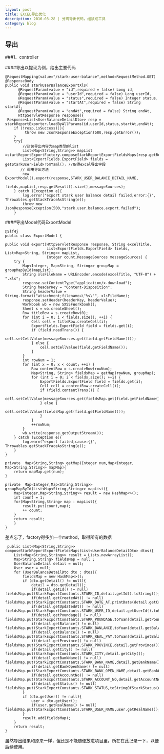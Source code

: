 ```yaml
---
layout: post
title: EXCEL导出优化
description: 2016-03-28 | 分离导出代码，组装成工具
category: blog
---
```


## 导出

###1、controller

####导出以提现为例，给出主要代码

	@RequestMapping(value="/stark-user-balance",method=RequestMethod.GET)
    @ResponseBody
    public void starkUserBalanceExportXls(
          @RequestParam(value = "id",required = false) Long id,
          @RequestParam(value = "userId",required = false) Long userId,
          @RequestParam(value = "status",required = false) Integer status,
          @RequestParam(value = "startAt",required = false) String startAt,
          @RequestParam(value = "endAt",required = false) String endAt,
          HttpServletResponse response){
     Response<List<UserBalanceDetailDto>> resp = starkReportExporter.loadByAllParams(id,userId,status,startAt,endAt);
        if (!resp.isSuccess()){
             throw new JsonResponseException(500,resp.getError());
        }
        try{
	        //封装导出内容为map类型的list
            List<Map<String,String>> mapList =startReportExportFactory.composeStarkReportExportFieldsMaps(resp.getResult());
            List<ExportFields.ExportField> fields = getStarkUserFieldFromYaml(); //取得excel导出字段
           // 调用导出方法
            new ExportModel().export(response,STARK_USER_BALANCE_DETAIL_NAME,
                    fields,mapList,resp.getResult().size(),messageSources);
        } catch (Exception e){
            log.error("export stark user balance detail failed,error:{}", Throwables.getStackTraceAsString(e));
            throw new JsonResponseException(500,"stark.user.balance.export.failed");
        }


####导出Model代码ExportModel

	@Slf4j
	public class ExportModel {

    public void export(HttpServletResponse response, String excelTitle,
                       List<ExportFields.ExportField> fields, List<Map<String, String>> mapList,
                       Integer count,MessageSources messageSources) {
        try {
            Map<Integer, Map<String, String>> groupMap = groupMapById(mapList);
            String xlsFileName = URLEncoder.encode(excelTitle, "UTF-8") + ".xls";
            response.setContentType("application/x-download");
            String headerKey = "Content-Disposition";
            String headerValue = String.format("attachment;filename=\"%s\"", xlsFileName);
            response.setHeader(headerKey, headerValue);
            Workbook wb = new SXSSFWorkbook();
            Sheet s = wb.createSheet();
            Row titleRow = s.createRow(0);
            for (int i = 0; i < fields.size(); ++i) {
                Cell cell = titleRow.createCell(i);
                ExportFields.ExportField field = fields.get(i);
                if (field.needTrans()) {
                    cell.setCellValue(messageSources.get(field.getFieldName()));
                } else {
                    cell.setCellValue(field.getFieldName());
                }
            }
            int rowNum = 1;
            for (int x = 0; x < count; ++x) {
                Row contentRow = s.createRow(rowNum);
                Map<String, String> fieldsMap = getMap(rowNum, groupMap);
                for (int i = 0; i < fields.size(); ++i) {
                    ExportFields.ExportField field = fields.get(i);
                    Cell cell = contentRow.createCell(i);
                    if (field.contentTrans()) {
                        cell.setCellValue(messageSources.get(fieldsMap.get(field.getFieldName())));
                    } else {
                        cell.setCellValue(fieldsMap.get(field.getFieldName()));
                    }
                }
                ++rowNum;
            }
            wb.write(response.getOutputStream());
        } catch (Exception e){
            log.warn("export failed,cause:{}", Throwables.getStackTraceAsString(e));
        }
    }

    private  Map<String,String> getMap(Integer num,Map<Integer, Map<String,String>> mapMap){
        return mapMap.get(num);
    }

    private  Map<Integer,Map<String,String>> groupMapById(List<Map<String,String>> mapList){
        Map<Integer,Map<String,String>> result = new HashMap<>();
        int count = 1;
        for(Map<String,String> map : mapList){
            result.put(count,map);
            ++ count;
        }
        return result;
	    }
	}



差点忘了，factory得多加一个method，取得所有的数据

	 public List<Map<String,String>> composeStarkReportExportFieldsMaps(List<UserBalanceDetailDto> dtos){
        List<Map<String,String>> result = Lists.newArrayList();
        Map<String,String> fieldsMap = null ;
        UserBalanceDetail detail = null;
        User user = null;
        for (UserBalanceDetailDto dto : dtos){
            fieldsMap = new HashMap<>();
            if (dto.getDetail() != null){
                detail = dto.getDetail();
                if(detail.getId() != null) fieldsMap.put(StarkExportConstants.STARK_ID,detail.getId().toString());
                if(detail.getCreatedAt() != null) fieldsMap.put(StarkExportConstants.STARK_DATE_AT,printDate(detail.getCreatedAt()));
                if(detail.getUpdatedAt() != null) fieldsMap.put(StarkExportConstants.STARK_USER_ID,detail.getUserId().toString());
                if(detail.getPoundage() != null) fieldsMap.put(StarkExportConstants.STARK_POUNDAGE,toYuan(detail.getPoundage()).toString());
                if(detail.getBalance() != null) fieldsMap.put(StarkExportConstants.STARK_BANLANCE,toYuan(detail.getBalance()).toString());
                if(detail.getBalance() != null) fieldsMap.put(StarkExportConstants.STARK_REAL_PAY,toYuan(detail.getBalance()).toString());
                if(detail.getProvince() != null) fieldsMap.put(StarkExportConstants.STARK_PROVINCE,detail.getProvince());
                if(detail.getCity() != null) fieldsMap.put(StarkExportConstants.STARK_CITY,detail.getCity());
                if(detail.getBankName() != null) fieldsMap.put(StarkExportConstants.STARK_BANK_NAME,detail.getBankName());
                if(detail.getBankOpenName() != null) fieldsMap.put(StarkExportConstants.STARK_BANK_OPEN_NAME,detail.getBankOpenName());
                if(detail.getAccountNo() != null) fieldsMap.put(StarkExportConstants.STARK_ACCOUNT_NO,detail.getAccountNo());
                if(detail.getStatus() != null) fieldsMap.put(StarkExportConstants.STARK_STATUS,toStringOfStarkStatus(detail.getStatus()));
            }
            if (dto.getUser() != null){
                user = dto.getUser();
                if(user.getRealName() != null) fieldsMap.put(StarkExportConstants.STARK_USER_NAME,user.getRealName());
            }
            result.add(fieldsMap);
        }
        return result;
    }

虽然导出结果和原来一样，但还是不能随便放进项目里，所在在此记录一下，以便后续使用。



[Strong]:    http://stronglong.me  "Strong"

